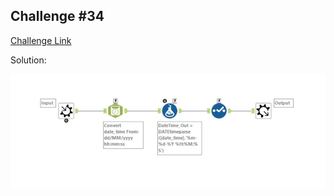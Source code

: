 ## Challenge #34

[Challenge Link](https://community.alteryx.com/t5/Weekly-Challenge/Challenge-34-Date-Time-Formatting/td-p/36437)

Solution:

<img src="Challenge 34.jpg">


